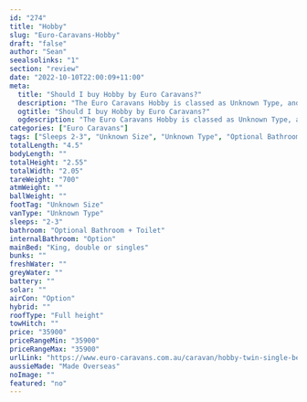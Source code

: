 ```yaml
---
id: "274"
title: "Hobby"
slug: "Euro-Caravans-Hobby"
draft: "false"
author: "Sean"
seealsolinks: "1"
section: "review"
date: "2022-10-10T22:00:09+11:00"
meta:
  title: "Should I buy Hobby by Euro Caravans?"
  description: "The Euro Caravans Hobby is classed as Unknown Type, and sleeps 2-3 people. It is Made Overseas and comes in at Unknown Size. It generally has Optional Bathroom + Toilet."
  ogtitle: "Should I buy Hobby by Euro Caravans?"
  ogdescription: "The Euro Caravans Hobby is classed as Unknown Type, and sleeps 2-3 people. It is Made Overseas and comes in at Unknown Size. It generally has Optional Bathroom + Toilet."
categories: ["Euro Caravans"]
tags: ["Sleeps 2-3", "Unknown Size", "Unknown Type", "Optional Bathroom + Toilet", "Full height", "Under 50k", "Made Overseas"]
totalLength: "4.5"
bodyLength: ""
totalHeight: "2.55"
totalWidth: "2.05"
tareWeight: "700"
atmWeight: ""
ballWeight: ""
footTag: "Unknown Size"
vanType: "Unknown Type"
sleeps: "2-3"
bathroom: "Optional Bathroom + Toilet"
internalBathroom: "Option"
mainBed: "King, double or singles"
bunks: ""
freshWater: ""
greyWater: ""
battery: ""
solar: ""
airCon: "Option"
hybrid: ""
roofType: "Full height"
towHitch: ""
price: "35900"
priceRangeMin: "35900"
priceRangeMax: "35900"
urlLink: "https://www.euro-caravans.com.au/caravan/hobby-twin-single-beds-king-with-bathroom-caravan/"
aussieMade: "Made Overseas"
noImage: ""
featured: "no"
---
```

